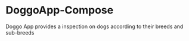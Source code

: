# DoggoApp-Compose
Doggo App provides a inspection on dogs according to their breeds and sub-breeds 
